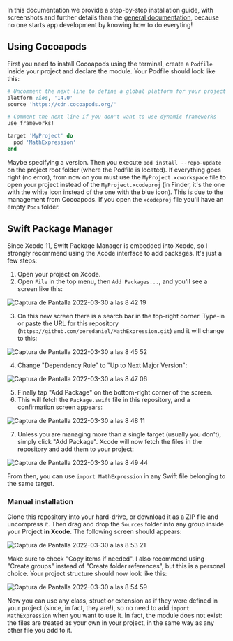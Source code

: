 In this documentation we provide a step-by-step installation guide, with screenshots and further details than the [general documentation](../README.md), because no one starts app development by knowing how to do everyting!

## Using Cocoapods

First you need to install Cocoapods using the terminal, create a `Podfile` inside your project and declare the module. Your Podfile should look like this:

```ruby
# Uncomment the next line to define a global platform for your project
platform :ios, '14.0'
source 'https://cdn.cocoapods.org/'

# Comment the next line if you don't want to use dynamic frameworks
use_frameworks!

target 'MyProject' do
  pod 'MathExpression'
end
```

Maybe specifying a version. Then you execute `pod install --repo-update` on the project root folder (where the Podfile is located). If everything goes right (no error), from now on you must use the `MyProject.xcworkspace` file to open your project instead of the `MyProject.xcodeproj` (in Finder, it's the one with the white icon instead of the one with the blue icon). This is due to the management from Cocoapods. If you open the `xcodeproj` file you'll have an empty `Pods` folder.

## Swift Package Manager

Since Xcode 11, Swift Package Manager is embedded into Xcode, so I strongly recommend using the Xcode interface to add packages. It's just a few steps:
1. Open your project on Xcode.
2. Open `File` in the top menu, then `Add Packages...`, and you'll see a screen like this:

![Captura de Pantalla 2022-03-30 a las 8 42 19](https://user-images.githubusercontent.com/40358007/160768235-b9acb1b5-256a-4cf2-ad74-a9b68d3ac267.png)

3. On this new screen there is a search bar in the top-right corner. Type-in or paste the URL for this repository (`https://github.com/peredaniel/MathExpression.git`) and it will change to this:

![Captura de Pantalla 2022-03-30 a las 8 45 52](https://user-images.githubusercontent.com/40358007/160768505-92340b16-9754-4848-8537-16006db93752.png)

4. Change "Dependency Rule" to "Up to Next Major Version":

![Captura de Pantalla 2022-03-30 a las 8 47 06](https://user-images.githubusercontent.com/40358007/160768691-7ec669e0-0ea4-4377-b30f-1074b5c0ebc8.png)

5. Finally tap "Add Package" on the bottom-right corner of the screen.
6. This will fetch the `Package.swift` file in this repository, and a confirmation screen appears:

![Captura de Pantalla 2022-03-30 a las 8 48 11](https://user-images.githubusercontent.com/40358007/160768895-ceac054b-f290-4ea7-b794-bd3a1e299a4e.png)

7. Unless you are managing more than a single target (usually you don't), simply click "Add Package". Xcode will now fetch the files in the repository and add them to your project:

![Captura de Pantalla 2022-03-30 a las 8 49 44](https://user-images.githubusercontent.com/40358007/160769124-045001ae-27de-4343-a564-c3130d3d4eac.png)

From then, you can use `import MathExpression` in any Swift file belonging to the same target.

### Manual installation

Clone this repository into your hard-drive, or download it as a ZIP file and uncompress it. Then drag and drop the `Sources` folder into any group inside your Project **in Xcode**. The following screen should appears:

![Captura de Pantalla 2022-03-30 a las 8 53 21](https://user-images.githubusercontent.com/40358007/160769769-581abf5a-9a80-4f66-bab7-c5278260cfeb.png)

Make sure to check "Copy items if needed". I also recommend using "Create groups" instead of "Create folder references", but this is a personal choice. Your project structure should now look like this:

![Captura de Pantalla 2022-03-30 a las 8 54 59](https://user-images.githubusercontent.com/40358007/160770022-08d22638-a1a0-41db-8090-6285f8a651ce.png)

Now you can use any class, struct or extension as if they were defined in your project (since, in fact, they are!), so no need to add `import MathExpression` when you want to use it. In fact, the module does not exist: the files are treated as your own in your project, in the same way as any other file you add to it.
